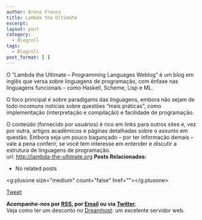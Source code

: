 ```yaml
---
author: Breno Franco
title: Lambda the Ultimate
excerpt:
layout: post
category:
  - Blogroll
tags:
  - Blogroll
post_format: [ ]
---
```

O “Lambda the Ultimate – Programming Languages Weblog” é um blog em inglês que versa sobre linguagens de programação, com ênfase nas linguagens funcionais – como Haskell, Scheme, Lisp e ML.

O foco principal é sobre paradigams das linguagens, embora não sejam de todo incomuns notícias sobre questões “mais práticas”, como implementação (interpretação e compilação) e facilidade de programação.

O conteúdo (fornecido por usuários) é rico em links para outros sites e, vez por outra, artigos acadêmicos e páginas detalhadas sobre o assunto em questão. Embora seja um pouco bagunçado – por ter informação demais – vale a pena conferir, se você tem interesse em entender e discutir a estrutura de linguagens de programação.  
url: <http://lambda-the-ultimate.org> 
**Posts Relacionados:** 
*   No related posts

<g:plusone size="medium" count="false" href=""></g:plusone> 

[Tweet][1] 





**Acompanhe-nos por [ RSS][2], por [Email][3] ou via [Twitter][4].**  
Veja como ter um desconto no [Dreamhost][5]: um excelente servidor web.

 [1]: https://twitter.com/share
 [2]: http://feeds.feedburner.com/VidaGeek
 [3]: http://feedburner.google.com/fb/a/mailverify?uri=VidaGeek&loc=pt_BR
 [4]: http://twitter.com/blogvidageek
 [5]: http://vidageek.net/dreamhost/